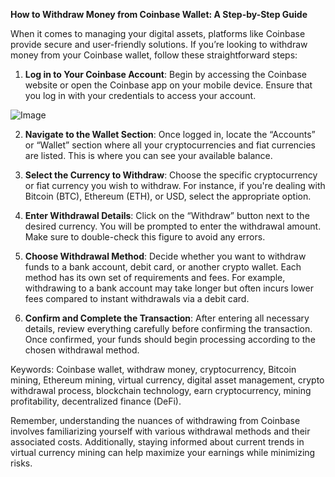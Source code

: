 **How to Withdraw Money from Coinbase Wallet: A Step-by-Step Guide**

When it comes to managing your digital assets, platforms like Coinbase provide secure and user-friendly solutions. If you’re looking to withdraw money from your Coinbase wallet, follow these straightforward steps:

1. **Log in to Your Coinbase Account**: Begin by accessing the Coinbase website or open the Coinbase app on your mobile device. Ensure that you log in with your credentials to access your account.

![Image](https://github.com/user-attachments/assets/31692037-0104-4703-abd1-696b6a7dd41b)

2. **Navigate to the Wallet Section**: Once logged in, locate the “Accounts” or “Wallet” section where all your cryptocurrencies and fiat currencies are listed. This is where you can see your available balance.

3. **Select the Currency to Withdraw**: Choose the specific cryptocurrency or fiat currency you wish to withdraw. For instance, if you're dealing with Bitcoin (BTC), Ethereum (ETH), or USD, select the appropriate option.

4. **Enter Withdrawal Details**: Click on the “Withdraw” button next to the desired currency. You will be prompted to enter the withdrawal amount. Make sure to double-check this figure to avoid any errors.

5. **Choose Withdrawal Method**: Decide whether you want to withdraw funds to a bank account, debit card, or another crypto wallet. Each method has its own set of requirements and fees. For example, withdrawing to a bank account may take longer but often incurs lower fees compared to instant withdrawals via a debit card.

6. **Confirm and Complete the Transaction**: After entering all necessary details, review everything carefully before confirming the transaction. Once confirmed, your funds should begin processing according to the chosen withdrawal method.

Keywords: Coinbase wallet, withdraw money, cryptocurrency, Bitcoin mining, Ethereum mining, virtual currency, digital asset management, crypto withdrawal process, blockchain technology, earn cryptocurrency, mining profitability, decentralized finance (DeFi). 

Remember, understanding the nuances of withdrawing from Coinbase involves familiarizing yourself with various withdrawal methods and their associated costs. Additionally, staying informed about current trends in virtual currency mining can help maximize your earnings while minimizing risks.